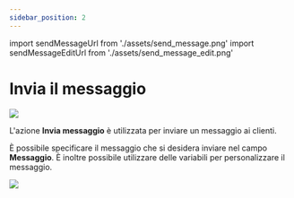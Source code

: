 ```yaml
---
sidebar_position: 2
---
```


import sendMessageUrl from './assets/send_message.png'
import sendMessageEditUrl from './assets/send_message_edit.png'

# Invia il messaggio

<img src={sendMessageUrl} width={180} />

L'azione **Invia messaggio** è utilizzata per inviare un messaggio ai clienti.

È possibile specificare il messaggio che si desidera inviare nel campo **Messaggio**. È inoltre possibile utilizzare delle variabili per personalizzare il messaggio.

<img src={sendMessageEditUrl} width={400} />
